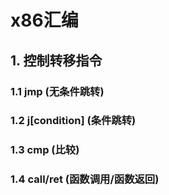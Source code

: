 # x86汇编

## 1. 控制转移指令

### 1.1 jmp (无条件跳转)




### 1.2 j[condition] (条件跳转)



### 1.3 cmp (比较)



### 1.4 call/ret (函数调用/函数返回)

